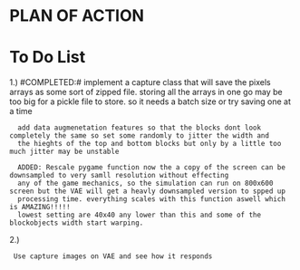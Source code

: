 # PLAN OF ACTION

# To Do List 

  1.) #COMPLETED:# implement a capture class that will save the pixels arrays as some sort of zipped file. 
      storing all the arrays in one go may be too big for a pickle file to store. so it needs a batch size or try saving one at a time
      
      add data augmenetation features so that the blocks dont look completely the same so set some randomly to jitter the width and
      the hieghts of the top and bottom blocks but only by a little too much jitter may be unstable
      
      ADDED: Rescale pygame function now the a copy of the screen can be downsampled to very samll resolution without effecting
      any of the game mechanics, so the simulation can run on 800x600 screen but the VAE will get a heavly downsampled version to spped up
      processing time. everything scales with this function aswell which is AMAZING!!!!!  
      lowest setting are 40x40 any lower than this and some of the blockobjects width start warping. 
      
 2.)
 
     Use capture images on VAE and see how it responds 
